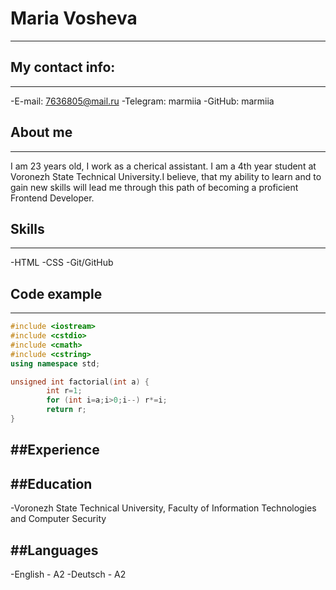 # Maria Vosheva
-----
## My contact info:
-----
-E-mail: 7636805@mail.ru
-Telegram: marmiia
-GitHub: marmiia


## About me
------
 I am 23 years old, I work as a cherical assistant. I am a 4th year student at Voronezh State Technical University.I believe, that my ability to learn and to gain new skills will lead me through this path of becoming a proficient Frontend Developer.

 ## Skills
 -------
 -HTML
 -CSS
 -Git/GitHub


 ## Code example
 ------
 ```c++
 #include <iostream>
#include <cstdio>
#include <cmath>
#include <cstring>
using namespace std;

unsigned int factorial(int a) {
         int r=1;
         for (int i=a;i>0;i--) r*=i;
         return r;
}
``````


##Experience
-------


##Education
------
-Voronezh State Technical University, Faculty of Information Technologies and Computer Security


##Languages
-------
-English - A2
-Deutsch - A2